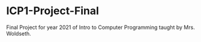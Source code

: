 # ICP1-Project-Final
Final Project for year 2021 of Intro to Computer Programming taught by Mrs. Woldseth.
